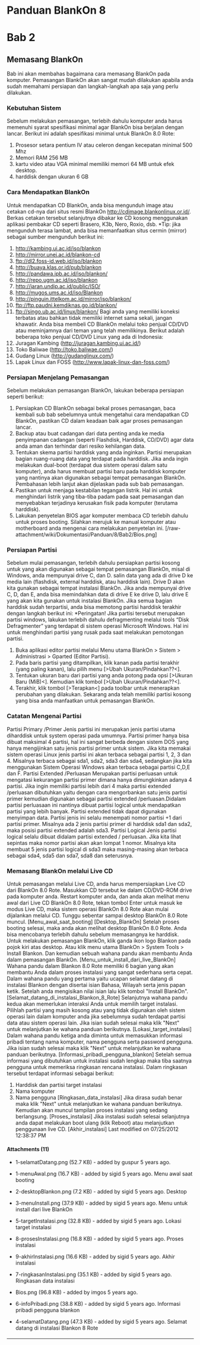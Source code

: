# Panduan BlankOn 8
# Bab 2
## Memasang BlankOn
Bab ini akan membahas bagaimana cara memasang BlankOn pada komputer. Pemasangan
BlankOn akan sangat mudah dilakukan apabila anda sudah memahami persiapan dan
langkah-langkah apa saja yang perlu dilakukan.
### Kebutuhan Sistem
Sebelum melakukan pemasangan, terlebih dahulu komputer anda harus memenuhi
syarat spesifikasi minimal agar BlankOn bisa berjalan dengan lancar. Berikut
ini adalah spesifikasi minimal untuk BlankOn 8.0 Rote:
   1. Prosesor setara pentium IV atau celeron dengan kecepatan minimal 500 Mhz
   1. Memori RAM 256 MB
   1. kartu video atau VGA minimal memiliki memori 64 MB untuk efek desktop.
   1. harddisk dengan ukuran 6 GB
### Cara Mendapatkan BlankOn
Untuk mendapatkan CD BlankOn, anda bisa mengunduh image atau cetakan cd-nya
dari situs resmi BlankOn ​http://cdimage.blankonlinux.or.id/. Berkas cetakan
tersebut selanjutnya dibakar ke CD kosong menggunakan aplikasi pembakar CD
seperti Brasero, K3b, Nero, Roxio, dsb.
*Tip: jika mengunduh terasa lambat, anda bisa memanfaatkan situs cermin
(mirror) sebagai sumber mengunduh berikut ini:
   1. ​http://kambing.ui.ac.id/iso/blankon
   1. ​http://mirror.unej.ac.id/blankon-cd
   1. ​ftp://dl2.foss-id.web.id/iso/blankon
   1. ​http://buaya.klas.or.id/pub/blankon
   1. ​http://pandawa.ipb.ac.id/iso/blankon/
   1. ​http://repo.ugm.ac.id/iso/blankon
   1. ​http://jaran.undip.ac.id/public/ISO/
   1. ​http://mugos.ums.ac.id/iso/Blankon
   1. ​http://pinguin.ittelkom.ac.id/mirror/iso/blankon/
   1. ​ftp://ftp.paudni.kemdiknas.go.id/blankon/
   1. ​ftp://singo.ub.ac.id/linux/blankon/
Bagi anda yang memiliki koneksi terbatas atau bahkan tidak memiliki internet
sama sekali, jangan khawatir. Anda bisa membeli CD BlankOn melalui toko penjual
CD/DVD atau meminjamnya dari teman yang telah memilikinya. Berikut adalah
beberapa toko penjual CD/DVD Linux yang ada di Indonesia:
   1. Juragan Kambing (​http://juragan.kambing.ui.ac.id/)
   1. Toko Baliwae (​http://toko.baliwae.com/)
   1. Gudang Linux (​http://gudanglinux.com/)
   1. Lapak Linux dan FOSS (​http://www.lapak-linux-dan-foss.com/)
### Persiapan Menjelang Pemasangan
Sebelum melakukan pemasangan BlankOn, lakukan beberapa persiapan seperti
berikut:
   1. Persiapkan CD BlankOn sebagai bekal proses pemasangan, baca kembali sub
      bab sebelumnya untuk mengetahui cara mendapatkan CD BlankOn, pastikan CD
      dalam keadaan baik agar proses pemasangan lancar.
   1. Backup atau buat cadangan dari data penting anda ke media penyimpanan
      cadangan (seperti Flashdisk, Harddisk, CD/DVD) agar data anda aman dan
      terhindar dari resiko kehilangan data.
   1. Tentukan skema partisi harddisk yang anda inginkan. Partisi merupakan
      bagian ruang-ruang data yang terdapat pada harddisk. Jika anda ingin
      melakukan dual-boot (terdapat dua sistem operasi dalam satu komputer),
      anda harus membuat partisi baru pada harddisk komputer yang nantinya akan
      digunakan sebagai tempat pemasangan BlankOn. Pembahasan lebih lanjut akan
      dijelaskan pada sub bab pemasangan.
   1. Pastikan untuk menjaga kestabilan tegangan listrik. Hal ini untuk
      menghindari listrik yang tiba-tiba padam pada saat pemasangan dan
      menyebabkan terjadinya kerusakan fisik pada komputer (terutama harddisk).
   1. Lakukan penyetelan BIOS agar komputer membaca CD terlebih dahulu untuk
      proses booting. Silahkan merujuk ke manual komputer atau motherboard anda
      mengenai cara melakukan penyetelan ini.
[/raw-attachment/wiki/Dokumentasi/Panduan/8/Bab2/Bios.png]
### Persiapan Partisi
Sebelum mulai pemasangan, terlebih dahulu persiapkan partisi kosong untuk yang
akan digunakan sebagai tempat pemasangan BlankOn, misal di Windows, anda
mempunyai drive C, dan D. salin data yang ada di drive D ke media lain
(flashdisk, external harddisk, atau harddisk lain). Drive D akan kita gunakan
sebagai tempat instalasi BlankOn. Jika anda mempunyai drive C, D, dan E, anda
bisa memindahkan data di drive E ke drive D, lalu drive E yang akan kita
gunakan untuk instalasi BlankOn. Jika semua bagian harddisk sudah terpartisi,
anda bisa memotong partisi harddisk terakhir dengan langkah berikut ini:
*Peringatan! Jika partisi tersebut merupakan partisi windows, lakukan terlebih
dahulu defragmenting melalui tools “Disk Defragmenter” yang terdapat di sistem
operasi Microsoft Windows. Hal ini untuk menghindari partisi yang rusak pada
saat melakukan pemotongan partisi.
   1. Buka aplikasi editor partisi melalui Menu utama BlankOn > Sistem >
      Administrasi > Gparted (Editor Partisi).
   1. Pada baris partisi yang ditampilkan, klik kanan pada partisi terakhir
      (yang paling kanan), lalu pilih menu [>Ubah Ukuran/Pindahkan??<].
   1. Tentukan ukuran baru dari partisi yang anda potong pada opsi [>Ukuran
      Baru (MiB)<]. Kemudian klik tombol [>Ubah Ukuran/Pindahkan??<].
   1. Terakhir, klik tombol [>Terapkan<] pada toolbar untuk menerapkan
      perubahan yang dilakukan.
Sekarang anda telah memiliki partisi kosong yang bisa anda manfaatkan untuk
pemasangan BlankOn.
### Catatan Mengenai Partisi
Partisi Primary /Primer
Jenis partisi ini merupakan jenis partisi utama diharddisk untuk system operasi
pada umumnya. Partisi primer hanya bisa dibuat maksimal 4 partisi, hal ini
sangat berbeda dengan sistem DOS yang hanya mengijinkan satu jenis partisi
primer untuk sistem. Jika kita memakai sistem operasi Linux jenis partisi ini
akan terbaca sebagai partisi 1, 2, 3 dan 4. Misalnya terbaca sebagai sda1,
sda2, sda3 dan sda4, sedangkan jika kita menggunakan Sistem Operasi Windows
akan terbaca sebagai partisi C,D,E dan F.
Partisi Extended /Perluasan Merupakan partisi perluasan untuk mengatasi
kekurangan partisi primer dimana hanya dimungkinkan adanya 4 partisi. Jika
ingin memiliki partisi lebih dari 4 maka partisi extended /perluasan dibutuhkan
yaitu dengan cara mengorbankan satu jenis partisi primer kemudian digunakan
sebagai partisi extended /perluasan.Didalam partisi perluasaan ini nantinya
dibuat partisi logical untuk mendapatkan partisi yang lebih banyak. Partisi
extended tidak dapat digunakan menyimpan data. Partisi jenis ini selalu
menempati nomor partisi +1 dari partisi primer. Misalnya ada 2 jenis partisi
primer di harddisk sda1 dan sda2, maka posisi partisi extended adalah sda3.
Partisi Logical Jenis partisi logical selalu dibuat didalam partisi extended /
perluasan. Jika kita lihat sepintas maka nomor partisi akan akan lompat 1
nomor. Misalnya kita membuat 5 jenis partisi logical di sda3 maka masing-masing
akan terbaca sebagai sda4, sda5 dan sda7, sda8 dan seterusnya.
### Memasang BlankOn melalui Live CD
Untuk pemasangan melalui Live CD, anda harus mempersiapkan Live CD dari BlankOn
8.0 Rote. Masukkan CD tersebut ke dalam CD/DVD-ROM drive pada komputer anda.
Restart komputer anda, dan anda akan melihat menu awal dari Live CD BlankOn 8.0
Rote, tekan tombol Enter untuk masuk ke modus Live CD, maka sistem operasi
BlankOn 8.0 Rote akan mulai dijalankan melalui CD. Tunggu sebentar sampai
desktop BlankOn 8.0 Rote muncul.
[Menu_awal_saat_booting]
[Desktop_BlankOn]
Setelah proses booting selesai, maka anda akan melihat desktop BlankOn 8.0
Rote. Anda bisa mencobanya terlebih dahulu sebelum memasangnya ke harddisk.
Untuk melakukan pemasangan BlankOn, klik ganda ikon logo Blankon pada pojok
kiri atas desktop. Atau klik menu utama BlankOn > System Tools > Install
Blankon. Dan kemudian sebuah wahana pandu akan membantu Anda dalam pemasangan
BlankOn.
[Menu_untuk_install_dari_live_BlankOn]
Wahana pandu dalam Blankon 8.0 Rote memiliki 6 bagian yang akan membantu Anda
dalam proses instalasi yang sangat sederhana serta cepat. Dalam wahana pandu
yang pertama yaitu ucapan selamat datang di instalasi Blankon dengan disertai
isian Bahasa, Wilayah serta jenis papan ketik. Setelah anda mengisikan nilai
isian lalu klik tombol "Install BlankOn".
[Selamat_datang_di_instalasi_Blankon_8_Rote]
Selanjutnya wahana pandu kedua akan memerlukan interaksi Anda untuk memilih
target instalasi. Pilihlah partisi yang masih kosong atau yang tidak digunakan
oleh sistem operasi lain dalam komputer anda jika sebelumnya sudah terdapat
partisi data atau sistem operasi lain. Jika isian sudah selesai maka klik
"Next" untuk melanjutkan ke wahana panduan berikutnya.
[Lokasi_target_instalasi]
Dalam wahana pandu ketiga anda diminta untuk memasukkan informasi pribadi
tentang nama komputer, nama pengguna serta password pengguna. Jika isian sudah
selesai maka klik "Next" untuk melanjutkan ke wahana panduan berikutnya.
[Informasi_pribadi_pengguna_blankon]
Setelah semua informasi yang dibutuhkan untuk instalasi sudah lengkap maka tiba
saatnya pengguna untuk memeriksa ringkasan rencana instalasi. Dalam ringkasan
tersebut terdapat informasi sebagai berikut:
   1. Harddisk dan partisi target instalasi
   2. Nama komputer
   3. Nama pengguna
[Ringkasan_data_instalasi]
Jika dirasa sudah benar maka klik "Next" untuk melanjutkan ke wahana panduan
berikutnya.
Kemudian akan muncul tampilan proses instalasi yang sedang berlangsung.
[Proses_instalasi]
Jika instalasi sudah selesai selanjutnya anda dapat melakukan boot ulang (klik
Reboot) atau melanjutkan penggunaan live CD.
[Akhir_instalasi]
Last modified on 07/25/2012 12:38:37 PM
#### Attachments (11)
  * 1-selamatDatang.png​ (52.7 KB) - added by guspur 5 years ago.
  * 1-menuAwal.png​ (16.7 KB) - added by sigid 5 years ago. Menu awal saat
      booting
  * 2-desktopBlankon.png​ (7.2 KB) - added by sigid 5 years ago. Desktop
   
  * 3-menuInstall.png​ (37.9 KB) - added by sigid 5 years ago. Menu untuk
      install dari live BlankOn
  * 5-targetInstalasi.png​ (32.8 KB) - added by sigid 5 years ago. Lokasi
      target instalasi
  * 8-prosesInstalasi.png​ (16.8 KB) - added by sigid 5 years ago. Proses
      instalasi
  * 9-akhirInstalasi.png​ (16.6 KB) - added by sigid 5 years ago. Akhir
      instalasi
  * 7-ringkasanInstalasi.png​ (35.1 KB) - added by sigid 5 years ago.
      Ringkasan data instalasi
  * Bios.png​ (96.8 KB) - added by imgos 5 years ago.
  * 6-infoPribadi.png​ (38.8 KB) - added by sigid 5 years ago. Informasi
      pribadi pengguna blankon
  * 4-selamatDatang.png​ (47.3 KB) - added by sigid 5 years ago. Selamat
      datang di instalasi Blankon 8 Rote
#### 
    
 
 
 
 
 
---
 
